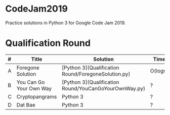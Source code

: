 # CodeJam2019
Practice solutions in Python 3 for Google Code Jam 2019.


# Qualification Round
| # | Title | Solution | Time | Space | Notes |
| :--- | --- | ---| --- | --- | --- |
| A | Foregone Solution | [Python 3](Qualification Round/ForegoneSolution.py) | O(logn) | O(1) | Math |
| B | You Can Go Your Own Way | [Python 3](Qualification Round/YouCanGoYourOwnWay.py) | ? | ? | ? |
| C | Cryptopangrams | Python 3 | ? | ? | ? |
| D | Dat Bae | Python 3 | ? | ? | ? |

